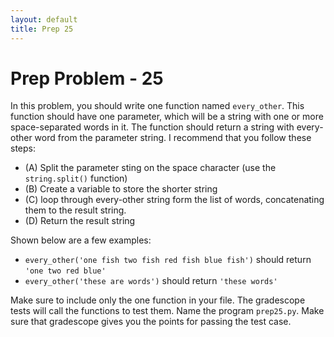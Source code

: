 ```yaml
---
layout: default
title: Prep 25
---
```


# Prep Problem - 25

In this problem, you should write one function named `every_other`.
This function should have one parameter, which will be a string with one or more space-separated words in it.
The function should return a string with every-other word from the parameter string.
I recommend that you follow these steps:

* (A) Split the parameter sting on the space character (use the `string.split()` function)
* (B) Create a variable to store the shorter string
* (C) loop through every-other string form the list of words, concatenating them to the result string.
* (D) Return the result string

Shown below are a few examples:

* `every_other('one fish two fish red fish blue fish')` should return `'one two red blue'`
* `every_other('these are words')` should return `'these words'`

Make sure to include only the one function in your file.
The gradescope tests will call the functions to test them.
Name the program `prep25.py`.
Make sure that gradescope gives you the points for passing the test case.

